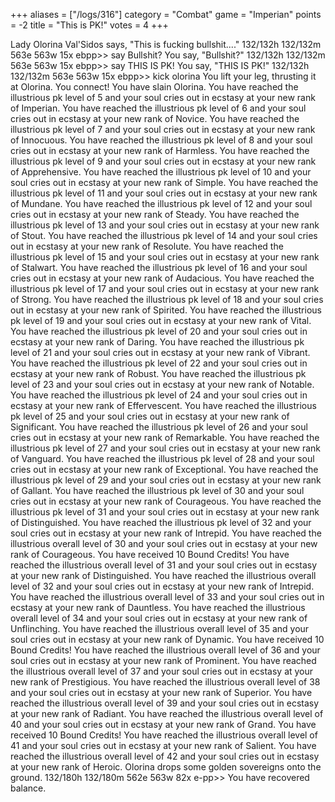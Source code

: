 +++
aliases = ["/logs/316"]
category = "Combat"
game = "Imperian"
points = -2
title = "This is PK!"
votes = 4
+++

Lady Olorina Val'Sidos says, "This is fucking bullshit...."
132/132h 132/132m 563e 563w 15x ebpp>> say Bullshit?
You say, "Bullshit?"
132/132h 132/132m 563e 563w 15x ebpp>> say THIS IS PK!
You say, "THIS IS PK!"
132/132h 132/132m 563e 563w 15x ebpp>> kick olorina
You lift your leg, thrusting it at Olorina.
You connect!
You have slain Olorina.
You have reached the illustrious pk level of 5 and your soul cries out in 
ecstasy at your new rank of Imperian.
You have reached the illustrious pk level of 6 and your soul cries out in 
ecstasy at your new rank of Novice.
You have reached the illustrious pk level of 7 and your soul cries out in 
ecstasy at your new rank of Innocuous.
You have reached the illustrious pk level of 8 and your soul cries out in 
ecstasy at your new rank of Harmless.
You have reached the illustrious pk level of 9 and your soul cries out in 
ecstasy at your new rank of Apprehensive.
You have reached the illustrious pk level of 10 and your soul cries out in 
ecstasy at your new rank of Simple.
You have reached the illustrious pk level of 11 and your soul cries out in 
ecstasy at your new rank of Mundane.
You have reached the illustrious pk level of 12 and your soul cries out in 
ecstasy at your new rank of Steady.
You have reached the illustrious pk level of 13 and your soul cries out in 
ecstasy at your new rank of Stout.
You have reached the illustrious pk level of 14 and your soul cries out in 
ecstasy at your new rank of Resolute.
You have reached the illustrious pk level of 15 and your soul cries out in 
ecstasy at your new rank of Stalwart.
You have reached the illustrious pk level of 16 and your soul cries out in 
ecstasy at your new rank of Audacious.
You have reached the illustrious pk level of 17 and your soul cries out in 
ecstasy at your new rank of Strong.
You have reached the illustrious pk level of 18 and your soul cries out in 
ecstasy at your new rank of Spirited.
You have reached the illustrious pk level of 19 and your soul cries out in 
ecstasy at your new rank of Vital.
You have reached the illustrious pk level of 20 and your soul cries out in 
ecstasy at your new rank of Daring.
You have reached the illustrious pk level of 21 and your soul cries out in 
ecstasy at your new rank of Vibrant.
You have reached the illustrious pk level of 22 and your soul cries out in 
ecstasy at your new rank of Robust.
You have reached the illustrious pk level of 23 and your soul cries out in 
ecstasy at your new rank of Notable.
You have reached the illustrious pk level of 24 and your soul cries out in 
ecstasy at your new rank of Effervescent.
You have reached the illustrious pk level of 25 and your soul cries out in 
ecstasy at your new rank of Significant.
You have reached the illustrious pk level of 26 and your soul cries out in 
ecstasy at your new rank of Remarkable.
You have reached the illustrious pk level of 27 and your soul cries out in 
ecstasy at your new rank of Vanguard.
You have reached the illustrious pk level of 28 and your soul cries out in 
ecstasy at your new rank of Exceptional.
You have reached the illustrious pk level of 29 and your soul cries out in 
ecstasy at your new rank of Gallant.
You have reached the illustrious pk level of 30 and your soul cries out in 
ecstasy at your new rank of Courageous.
You have reached the illustrious pk level of 31 and your soul cries out in 
ecstasy at your new rank of Distinguished.
You have reached the illustrious pk level of 32 and your soul cries out in 
ecstasy at your new rank of Intrepid.
You have reached the illustrious overall level of 30 and your soul cries out in
ecstasy at your new rank of Courageous.
You have received 10 Bound Credits!
You have reached the illustrious overall level of 31 and your soul cries out in
ecstasy at your new rank of Distinguished.
You have reached the illustrious overall level of 32 and your soul cries out in
ecstasy at your new rank of Intrepid.
You have reached the illustrious overall level of 33 and your soul cries out in
ecstasy at your new rank of Dauntless.
You have reached the illustrious overall level of 34 and your soul cries out in
ecstasy at your new rank of Unflinching.
You have reached the illustrious overall level of 35 and your soul cries out in
ecstasy at your new rank of Dynamic.
You have received 10 Bound Credits!
You have reached the illustrious overall level of 36 and your soul cries out in
ecstasy at your new rank of Prominent.
You have reached the illustrious overall level of 37 and your soul cries out in
ecstasy at your new rank of Prestigious.
You have reached the illustrious overall level of 38 and your soul cries out in
ecstasy at your new rank of Superior.
You have reached the illustrious overall level of 39 and your soul cries out in
ecstasy at your new rank of Radiant.
You have reached the illustrious overall level of 40 and your soul cries out in
ecstasy at your new rank of Grand.
You have received 10 Bound Credits!
You have reached the illustrious overall level of 41 and your soul cries out in
ecstasy at your new rank of Salient.
You have reached the illustrious overall level of 42 and your soul cries out in
ecstasy at your new rank of Heroic.
Olorina drops some golden sovereigns onto the ground.
132/180h 132/180m 562e 563w 82x e-pp>> 
You have recovered balance.